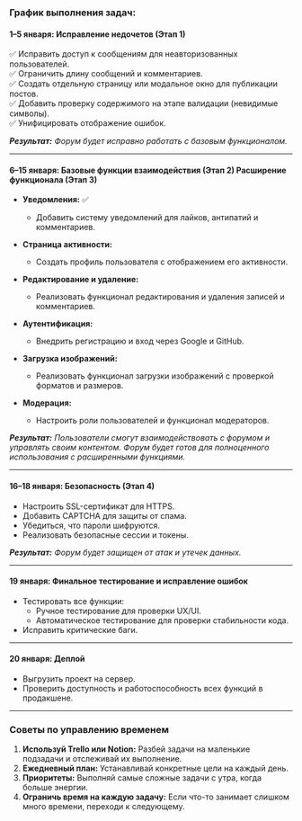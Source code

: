 ### **График выполнения задач:**

#### **1–5 января: Исправление недочетов (Этап 1)**  
✅ Исправить доступ к сообщениям для неавторизованных пользователей.  
✅ Ограничить длину сообщений и комментариев.  
✅ Создать отдельную страницу или модальное окно для публикации постов.  
✅ Добавить проверку содержимого на этапе валидации (невидимые символы).  
✅ Унифицировать отображение ошибок.

_**Результат:** Форум будет исправно работать с базовым функционалом._

---

#### **6–15 января: Базовые функции взаимодействия (Этап 2) Расширение функционала (Этап 3)**  
- **Уведомления:** ✅
  - Добавить систему уведомлений для лайков, антипатий и комментариев.  

- **Страница активности:**
  - Создать профиль пользователя с отображением его активности.  

- **Редактирование и удаление:**
  - Реализовать функционал редактирования и удаления записей и комментариев.

- **Аутентификация:** 
  - Внедрить регистрацию и вход через Google и GitHub.  

- **Загрузка изображений:**
  - Реализовать функционал загрузки изображений с проверкой форматов и размеров.  

- **Модерация:** 
  - Настроить роли пользователей и функционал модераторов.  

_**Результат:** Пользователи смогут взаимодействовать с форумом и управлять своим контентом. Форум будет готов для полноценного использования с расширенными функциями._

---

#### **16–18 января: Безопасность (Этап 4)**  
- Настроить SSL-сертификат для HTTPS.  
- Добавить CAPTCHA для защиты от спама.  
- Убедиться, что пароли шифруются.  
- Реализовать безопасные сессии и токены.  

_**Результат:** Форум будет защищен от атак и утечек данных._

---

#### **19 января: Финальное тестирование и исправление ошибок**  
- Тестировать все функции:
  - Ручное тестирование для проверки UX/UI.
  - Автоматическое тестирование для проверки стабильности кода.  
- Исправить критические баги.  

---

#### **20 января: Деплой**  
- Выгрузить проект на сервер.  
- Проверить доступность и работоспособность всех функций в продакшене.  

---

### **Советы по управлению временем**  
1. **Используй Trello или Notion:** Разбей задачи на маленькие подзадачи и отслеживай их выполнение.  
2. **Ежедневный план:** Устанавливай конкретные цели на каждый день.  
3. **Приоритеты:** Выполняй самые сложные задачи с утра, когда больше энергии.  
4. **Ограничь время на каждую задачу:** Если что-то занимает слишком много времени, переходи к следующему.  